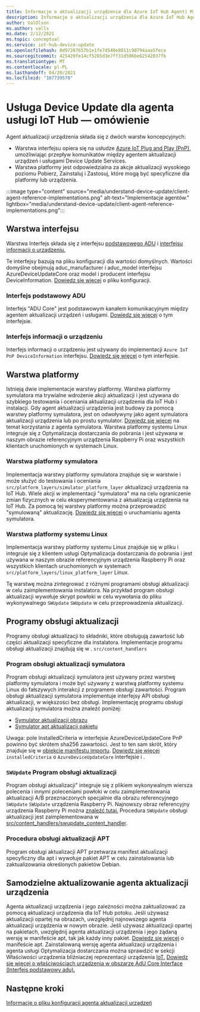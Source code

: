 ```yaml
---
title: Informacje o aktualizacji urządzenia dla Azure IoT Hub Agent| Microsoft Docs
description: Informacje o aktualizacji urządzenia dla Azure IoT Hub Agent.
author: ValOlson
ms.author: valls
ms.date: 2/12/2021
ms.topic: conceptual
ms.service: iot-hub-device-update
ms.openlocfilehash: 0d97287657b1e1fe7d540e8811c90794aaa5fece
ms.sourcegitcommit: 425420fe14cf5265d3e7ff31d596be62542837fb
ms.translationtype: MT
ms.contentlocale: pl-PL
ms.lasthandoff: 04/20/2021
ms.locfileid: "107739570"
---
```

# <a name="device-update-for-iot-hub-agent-overview"></a>Usługa Device Update dla agenta usługi IoT Hub — omówienie

Agent aktualizacji urządzenia składa się z dwóch warstw koncepcyjnych:

* Warstwa interfejsu opiera się na usłudze [Azure IoT Plug and Play (PnP),](../iot-pnp/overview-iot-plug-and-play.md) umożliwiając przepływ komunikatów między agentem aktualizacji urządzeń i usługami Device Update Services.
* Warstwa platformy jest odpowiedzialna za akcje aktualizacji wysokiego poziomu Pobierz, Zainstaluj i Zastosuj, które mogą być specyficzne dla platformy lub urządzenia.

:::image type="content" source="media/understand-device-update/client-agent-reference-implementations.png" alt-text="Implementacje agentów." lightbox="media/understand-device-update/client-agent-reference-implementations.png":::

## <a name="the-interface-layer"></a>Warstwa interfejsu

Warstwa Interfejs składa się z interfejsu [podstawowego ADU](https://github.com/Azure/iot-hub-device-update/tree/main/src/agent/adu_core_interface) i [interfejsu informacji o urządzeniu.](https://github.com/Azure/iot-hub-device-update/tree/main/src/agent/device_info_interface)

Te interfejsy bazują na pliku konfiguracji dla wartości domyślnych. Wartości domyślne obejmują aduc_manufacturer i aduc_model interfejsu AzureDeviceUpdateCore oraz model i producent interfejsu DeviceInformation. [Dowiedz się więcej](device-update-configuration-file.md) o pliku konfiguracji.

### <a name="adu-core-interface"></a>Interfejs podstawowy ADU

Interfejs "ADU Core" jest podstawowym kanałem komunikacyjnym między agentem aktualizacji urządzeń i usługami. [Dowiedz się więcej](device-update-plug-and-play.md#adu-core-interface) o tym interfejsie.

### <a name="device-information-interface"></a>Interfejs informacji o urządzeniu

Interfejs informacji o urządzeniu jest używany do implementacji `Azure IoT PnP DeviceInformation` interfejsu. [Dowiedz się więcej](device-update-plug-and-play.md#device-information-interface) o tym interfejsie.

## <a name="the-platform-layer"></a>Warstwa platformy

Istnieją dwie implementacje warstwy platformy. Warstwa platformy symulatora ma trywialne wdrożenie akcji aktualizacji i jest używana do szybkiego testowania i oceniania aktualizacji urządzenia dla IoT Hub i instalacji. Gdy agent aktualizacji urządzenia jest budowy za pomocą warstwy platformy symulatora, jest on odwoływyny jako agent symulatora aktualizacji urządzenia lub po prostu symulator. [Dowiedz się więcej](https://github.com/Azure/iot-hub-device-update/blob/main/docs/agent-reference/how-to-run-agent.md) na temat korzystania z agenta symulatora. Warstwa platformy systemu Linux [](https://github.com/microsoft/do-client) integruje się z Optymalizacja dostarczania do pobrania i jest używana w naszym obrazie referencyjnym urządzenia Raspberry Pi oraz wszystkich klientach uruchomionych w systemach Linux.

### <a name="simulator-platform-layer"></a>Warstwa platformy symulatora

Implementacja warstwy platformy symulatora znajduje się w warstwie i może służyć do testowania i oceniania `src/platform_layers/simulator_platform_layer` aktualizacji urządzenia na IoT Hub.  Wiele akcji w implementacji "symulatora" ma na celu ograniczenie zmian fizycznych w celu eksperymentowania z aktualizacją urządzenia na IoT Hub.  Za pomocą tej warstwy platformy można przeprowadzić "symulowaną" aktualizację. [Dowiedz się więcej](https://github.com/Azure/iot-hub-device-update/blob/main/docs/agent-reference/how-to-run-agent.md) o uruchamianiu agenta symulatora.

### <a name="linux-platform-layer"></a>Warstwa platformy systemu Linux

Implementacja warstwy platformy systemu Linux znajduje się w pliku i integruje się z klientem usługi Optymalizacja dostarczania do pobrania i jest używana w naszym obrazie referencyjnym urządzenia Raspberry Pi oraz wszystkich klientach uruchomionych w systemach `src/platform_layers/linux_platform_layer` Linux. [](https://github.com/microsoft/do-client/releases)

Tę warstwę można zintegrować z różnymi programami obsługi aktualizacji w celu zaimplementowania instalatora. Na przykład program obsługi aktualizacji wywołuje skrypt powłoki w celu wywołania do pliku wykonywalnego `SWUpdate` `SWUpdate` w celu przeprowadzenia aktualizacji.

## <a name="update-handlers"></a>Programy obsługi aktualizacji

Programy obsługi aktualizacji to składniki, które obsługują zawartość lub części aktualizacji specyficzne dla instalatora. Implementacje programu obsługi aktualizacji znajdują się w . `src/content_handlers`

### <a name="simulator-update-handler"></a>Program obsługi aktualizacji symulatora

Program obsługi aktualizacji symulatora jest używany przez warstwę platformy symulatora i może być używany z warstwą platformy systemu Linux do fałszywych interakcji z programem obsługi zawartości. Program obsługi aktualizacji symulatora implementuje interfejsy API obsługi aktualizacji, w większości bez obsługi. Implementację programu obsługi aktualizacji symulatora można znaleźć poniżej:
* [Symulator aktualizacji obrazu](https://github.com/Azure/iot-hub-device-update/blob/main/src/content_handlers/swupdate_handler/inc/aduc/swupdate_simulator_handler.hpp)
* [Symulator apt aktualizacji pakietu](https://github.com/Azure/iot-hub-device-update/blob/main/src/content_handlers/apt_handler/inc/aduc/apt_simulator_handler.hpp)

Uwaga: pole InstalledCriteria w interfejsie AzureDeviceUpdateCore PnP powinno być skrótem sha256 zawartości. Jest to ten sam skrót, który znajduje się w [obiekcie manifestu importu](import-update.md#create-a-device-update-import-manifest). [Dowiedz się więcej](device-update-plug-and-play.md) `installedCriteria` o `AzureDeviceUpdateCore` interfejsie i .

### <a name="swupdate-update-handler"></a>`SWUpdate` Program obsługi aktualizacji

Program obsługi aktualizacji" integruje się z plikiem wykonywalnym wiersza polecenia i innymi poleceniami powłoki w celu zaimplementowania aktualizacji A/B przeznaczonych specjalnie dla obrazu referencyjnego `SWUpdate` `SWUpdate` urządzenia Raspberry Pi. Najnowszy obraz referencyjny urządzenia Raspberry Pi można [znaleźć tutaj.](https://github.com/Azure/iot-hub-device-update/releases) Procedura `SWUpdate` obsługi aktualizacji jest zaimplementowana w [src/content_handlers/swupdate_content_handler](https://github.com/Azure/iot-hub-device-update/tree/main/src/content_handlers/swupdate_handler).

### <a name="apt-update-handler"></a>Procedura obsługi aktualizacji APT

Program obsługi aktualizacji APT przetwarza manifest aktualizacji specyficzny dla apt i wywołuje pakiet APT w celu zainstalowania lub zaktualizowania określonych pakietów Debian.

## <a name="self-update-device-update-agent"></a>Samodzielne aktualizowanie agenta aktualizacji urządzenia

Agenta aktualizacji urządzenia i jego zależności można zaktualizować za pomocą aktualizacji urządzenia dla IoT Hub potoku. Jeśli używasz aktualizacji opartej na obrazach, uwzględnij najnowszego agenta aktualizacji urządzenia w nowym obrazie. Jeśli używasz aktualizacji opartej na pakietach, uwzględnij agenta aktualizacji urządzenia i jego żądaną wersję w manifeście apt, tak jak każdy inny pakiet. [Dowiedz się więcej](device-update-apt-manifest.md) o manifeście apt. Zainstalowaną wersję agenta aktualizacji urządzenia i agenta usługi Optymalizacja dostarczania można sprawdzić w sekcji Właściwości urządzenia bliźniaczej reprezentacji urządzenia [IoT.](../iot-hub/iot-hub-devguide-device-twins.md) [Dowiedz się więcej o właściwościach urządzenia w obszarze AdU Core Interface (Interfejs podstawowy adu).](device-update-plug-and-play.md#device-properties)

## <a name="next-steps"></a>Następne kroki
[Informacje o pliku konfiguracji agenta aktualizacji urządzeń](device-update-configuration-file.md)
